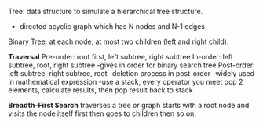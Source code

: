 Tree: data structure to simulate a hierarchical tree structure.
- directed acyclic graph which has N nodes and N-1 edges

Binary Tree: at each node, at most two children (left and right child). 

**Traversal**
Pre-order: root first, left subtree, right subtree
In-order: left subtree, root, right subtree
-gives in order for binary search tree
Post-order: left subtree, right subtree, root
-deletion process in post-order
-widely used in mathematical expression
-use a stack, every operator you meet pop 2 elements, calculate results, then pop result back to stack

**Breadth-First Search**
traverses a tree or graph
starts with a root node and visits the node itself first then goes to children then so on. 

